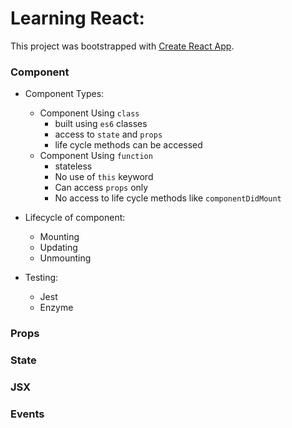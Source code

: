 # Learning React:

This project was bootstrapped with [Create React App](https://github.com/facebookincubator/create-react-app).

### Component

* Component Types:
    * Component Using ` class `
        - built using ` es6 ` classes
        - access to ` state ` and ` props `
        - life cycle methods can be accessed
    * Component Using ` function `
        - stateless
        - No use of ` this ` keyword
        - Can access ` props ` only
        - No access to life cycle methods like ` componentDidMount `

* Lifecycle of component:
    * Mounting
    * Updating
    * Unmounting

* Testing:
    * Jest
    * Enzyme


### Props

### State

### JSX

### Events
